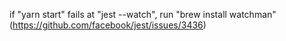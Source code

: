if "yarn start" fails at "jest --watch", run "brew install watchman" (https://github.com/facebook/jest/issues/3436)